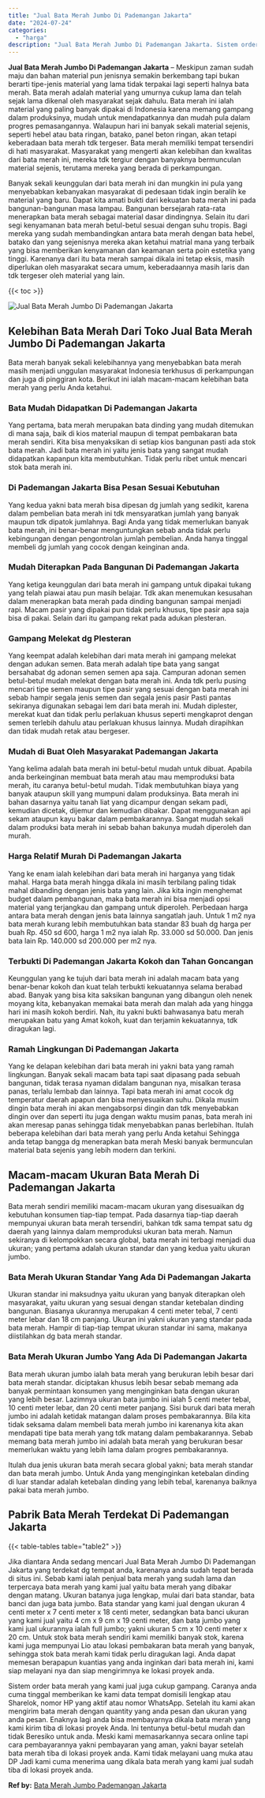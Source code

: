 ```yaml
---
title: "Jual Bata Merah Jumbo Di Pademangan Jakarta"
date: "2024-07-24"
categories: 
  - "harga"
description: "Jual Bata Merah Jumbo Di Pademangan Jakarta. Sistem order bata merah yang kami jual juga cukup gampang. Caranya anda cuma tinggal memberikan ke kami data tem..."
---
```


**Jual Bata Merah Jumbo Di Pademangan Jakarta** – Meskipun zaman sudah maju dan bahan material pun jenisnya semakin berkembang tapi bukan berarti tipe-jenis material yang lama tidak terpakai lagi seperti halnya bata merah. Bata merah adalah material yang umurnya cukup lama dan telah sejak lama dikenal oleh masyarakat sejak dahulu. Bata merah ini ialah material yang paling banyak dipakai di Indonesia karena memang gampang dalam produksinya, mudah untuk mendapatkannya dan mudah pula dalam progres pemasangannya. Walaupun hari ini banyak sekali material sejenis, seperti hebel atau bata ringan, batako, panel beton ringan, akan tetapi keberadaan bata merah tdk tergeser. Bata merah memiliki tempat tersendiri di hati masyarakat. Masyarakat yang mengerti akan kelebihan dan kwalitas dari bata merah ini, mereka tdk tergiur dengan banyaknya bermunculan material sejenis, terutama mereka yang berada di perkampungan.

Banyak sekali keunggulan dari bata merah ini dan mungkin ini pula yang menyebabkan kebanyakan masyarakat di pedesaan tidak ingin beralih ke material yang baru. Dapat kita amati bukti dari kekuatan bata merah ini pada bangunan-bangunan masa lampau. Bangunan bersejarah rata-rata menerapkan bata merah sebagai material dasar dindingnya. Selain itu dari segi kenyamanan bata merah betul-betul sesuai dengan suhu tropis. Bagi mereka yang sudah membandingkan antara bata merah dengan bata hebel, batako dan yang sejenisnya mereka akan ketahui matrial mana yang terbaik yang bisa memberikan kenyamanan dan keamanan serta poin estetika yang tinggi. Karenanya dari itu bata merah sampai dikala ini tetap eksis, masih diperlukan oleh masyarakat secara umum, keberadaannya masih laris dan tdk tergeser oleh material yang lain.

{{< toc >}}

![Jual Bata Merah Jumbo Di Pademangan Jakarta](/images/jual-bata-merah-04.png)

## Kelebihan Bata Merah Dari Toko Jual Bata Merah Jumbo Di Pademangan Jakarta

Bata merah banyak sekali kelebihannya yang menyebabkan bata merah masih menjadi unggulan masyarakat Indonesia terkhusus di perkampungan dan juga di pinggiran kota. Berikut ini ialah macam-macam kelebihan bata merah yang perlu Anda ketahui.

### Bata Mudah Didapatkan Di Pademangan Jakarta

Yang pertama, bata merah merupakan bata dinding yang mudah ditemukan di mana saja, baik di kios material maupun di tempat pembakaran bata merah sendiri. Kita bisa menyaksikan di setiap kios bangunan pasti ada stok bata merah. Jadi bata merah ini yaitu jenis bata yang sangat mudah didapatkan kapanpun kita membutuhkan. Tidak perlu ribet untuk mencari stok bata merah ini.

### Di Pademangan Jakarta Bisa Pesan Sesuai Kebutuhan

Yang kedua yakni bata merah bisa dipesan dg jumlah yang sedikit, karena dalam pembelian bata merah ini tdk mensyaratkan jumlah yang banyak maupun tdk dipatok jumlahnya. Bagi Anda yang tidak memerlukan banyak bata merah, ini benar-benar menguntungkan sebab anda tidak perlu kebingungan dengan pengontrolan jumlah pembelian. Anda hanya tinggal membeli dg jumlah yang cocok dengan keinginan anda.

### Mudah Diterapkan Pada Bangunan Di Pademangan Jakarta

Yang ketiga keunggulan dari bata merah ini gampang untuk dipakai tukang yang telah piawai atau pun masih belajar. Tdk akan menemukan kesusahan dalam menerapkan bata merah pada dinding bangunan sampai menjadi rapi. Macam pasir yang dipakai pun tidak perlu khusus, tipe pasir apa saja bisa di pakai. Selain dari itu gampang rekat pada adukan plesteran.

### Gampang Melekat dg Plesteran

Yang keempat adalah kelebihan dari mata merah ini gampang melekat dengan adukan semen. Bata merah adalah tipe bata yang sangat bersahabat dg adonan semen semen apa saja. Campuran adonan semen betul-betul mudah melekat dengan bata merah ini. Anda tdk perlu pusing mencari tipe semen maupun tipe pasir yang sesuai dengan bata merah ini sebab hampir segala jenis semen dan segala jenis pasir Pasti pantas sekiranya digunakan sebagai lem dari bata merah ini. Mudah diplester, merekat kuat dan tidak perlu perlakuan khusus seperti mengkaprot dengan semen terlebih dahulu atau perlakuan khusus lainnya. Mudah dirapihkan dan tidak mudah retak atau bergeser.

### Mudah di Buat Oleh Masyarakat Pademangan Jakarta

Yang kelima adalah bata merah ini betul-betul mudah untuk dibuat. Apabila anda berkeinginan membuat bata merah atau mau memproduksi bata merah, itu caranya betul-betul mudah. Tidak membutuhkan biaya yang banyak ataupun skill yang mumpuni dalam produksinya. Bata merah ini bahan dasarnya yaitu tanah liat yang dicampur dengan sekam padi, kemudian dicetak, dijemur dan kemudian dibakar. Dapat menggunakan api sekam ataupun kayu bakar dalam pembakarannya. Sangat mudah sekali dalam produksi bata merah ini sebab bahan bakunya mudah diperoleh dan murah.

### Harga Relatif Murah Di Pademangan Jakarta

Yang ke enam ialah kelebihan dari bata merah ini harganya yang tidak mahal. Harga bata merah hingga dikala ini masih terbilang paling tidak mahal dibanding dengan jenis bata yang lain. Jika kita ingin menghemat budget dalam pembangunan, maka bata merah ini bisa menjadi opsi material yang terjangkau dan gampang untuk diperoleh. Perbedaan harga antara bata merah dengan jenis bata lainnya sangatlah jauh. Untuk 1 m2 nya bata merah kurang lebih membutuhkan bata standar 83 buah dg harga per buah Rp. 450 sd 600, harga 1 m2 nya ialah Rp. 33.000 sd 50.000. Dan jenis bata lain Rp. 140.000 sd 200.000 per m2 nya.

### Terbukti Di Pademangan Jakarta Kokoh dan Tahan Goncangan

Keunggulan yang ke tujuh dari bata merah ini adalah macam bata yang benar-benar kokoh dan kuat telah terbukti kekuatannya selama berabad abad. Banyak yang bisa kita saksikan bangunan yang dibangun oleh nenek moyang kita, kebanyakan memakai bata merah dan malah ada yang hingga hari ini masih kokoh berdiri. Nah, itu yakni bukti bahwasanya batu merah merupakan batu yang Amat kokoh, kuat dan terjamin kekuatannya, tdk diragukan lagi.

### Ramah Lingkungan Di Pademangan Jakarta

Yang ke delapan kelebihan dari bata merah ini yakni bata yang ramah lingkungan. Banyak sekali macam bata tapi saat dipasang pada sebuah bangunan, tidak terasa nyaman didalam bangunan nya, misalkan terasa panas, terlalu lembab dan lainnya. Tapi bata merah ini amat cocok dg temperatur daerah apapun dan bisa menyesuaikan suhu. Dikala musim dingin bata merah ini akan mengabsorpsi dingin dan tdk menyebabkan dingin over dan seperti itu juga dengan waktu musim panas, bata merah ini akan meresap panas sehingga tidak menyebabkan panas berlebihan. Itulah beberapa kelebihan dari bata merah yang perlu Anda ketahui Sehingga anda tetap bangga dg menerapkan bata merah Meski banyak bermunculan material bata sejenis yang lebih modern dan terkini.

## Macam-macam Ukuran Bata Merah Di Pademangan Jakarta

Bata merah sendiri memiliki macam-macam ukuran yang disesuaikan dg kebutuhan konsumen tiap-tiap tempat. Pada dasarnya tiap-tiap daerah mempunyai ukuran bata merah tersendiri, bahkan tdk sama tempat satu dg daerah yang lainnya dalam memproduksi ukuran bata merah. Namun sekiranya di kelompokkan secara global, bata merah ini terbagi menjadi dua ukuran; yang pertama adalah ukuran standar dan yang kedua yaitu ukuran jumbo.

### Bata Merah Ukuran Standar Yang Ada Di Pademangan Jakarta

Ukuran standar ini maksudnya yaitu ukuran yang banyak diterapkan oleh masyarakat, yaitu ukuran yang sesuai dengan standar ketebalan dinding bangunan. Biasanya ukurannya merupakan 4 centi meter tebal, 7 centi meter lebar dan 18 cm panjang. Ukuran ini yakni ukuran yang standar pada bata merah. Hampir di tiap-tiap tempat ukuran standar ini sama, makanya diistilahkan dg bata merah standar.

### Bata Merah Ukuran Jumbo Yang Ada Di Pademangan Jakarta

Bata merah ukuran jumbo ialah bata merah yang berukuran lebih besar dari bata merah standar. diciptakan khusus lebih besar sebab memang ada banyak permintaan konsumen yang menginginkan bata dengan ukuran yang lebih besar. Lazimnya ukuran bata jumbo ini ialah 5 centi meter tebal, 10 centi meter lebar, dan 20 centi meter panjang. Sisi buruk dari bata merah jumbo ini adalah ketidak matangan dalam proses pembakarannya. Bila kita tidak seksama dalam membeli bata merah jumbo ini karenanya kita akan mendapati tipe bata merah yang tdk matang dalam pembakarannya. Sebab memang bata merah jumbo ini adalah bata merah yang berukuran besar memerlukan waktu yang lebih lama dalam progres pembakarannya.

Itulah dua jenis ukuran bata merah secara global yakni; bata merah standar dan bata merah jumbo. Untuk Anda yang menginginkan ketebalan dinding di luar standar adalah ketebalan dinding yang lebih tebal, karenanya baiknya pakai bata merah jumbo.

## Pabrik Bata Merah Terdekat Di Pademangan Jakarta

{{< table-tables table="table2" >}}

Jika diantara Anda sedang mencari Jual Bata Merah Jumbo Di Pademangan Jakarta yang terdekat dg tempat anda, karenanya anda sudah tepat berada di situs ini. Sebab kami ialah penjual bata merah yang sudah lama dan terpercaya bata merah yang kami jual yaitu bata merah yang dibakar dengan matang. Ukuran batanya juga lengkap, mulai dari bata standar, bata banci dan juga bata jumbo. Bata standar yang kami jual dengan ukuran 4 centi meter x 7 centi meter x 18 centi meter, sedangkan bata banci ukuran yang kami jual yaitu 4 cm x 9 cm x 19 centi meter, dan bata jumbo yang kami jual ukurannya ialah full jumbo; yakni ukuran 5 cm x 10 centi meter x 20 cm. Untuk stok bata merah sendiri kami memiliki banyak stok, karena kami juga mempunyai Lio atau lokasi pembakaran bata merah yang banyak, sehingga stok bata merah kami tidak perlu diragukan lagi. Anda dapat memesan berapapun kuantias yang anda inginkan dari bata merah ini, kami siap melayani nya dan siap mengirimnya ke lokasi proyek anda.

Sistem order bata merah yang kami jual juga cukup gampang. Caranya anda cuma tinggal memberikan ke kami data tempat domisili lengkap atau Sharelok, nomor HP yang aktif atau nomor WhatsApp. Setelah itu kami akan mengirim bata merah dengan quantity yang anda pesan dan ukuran yang anda pesan. Enaknya lagi anda bisa membayarnya dikala bata merah yang kami kirim tiba di lokasi proyek Anda. Ini tentunya betul-betul mudah dan tidak Beresiko untuk anda. Meski kami memasarkannya secara online tapi cara pembayarannya yakni pembayaran yang aman, yakni bayar setelah bata merah tiba di lokasi proyek anda. Kami tidak melayani uang muka atau DP Jadi kami cuma menerima uang dikala bata merah yang kami jual sudah tiba di lokasi proyek anda.

**Ref by:** [Bata Merah Jumbo Pademangan Jakarta](https://id.wikipedia.org/wiki/Bata)
